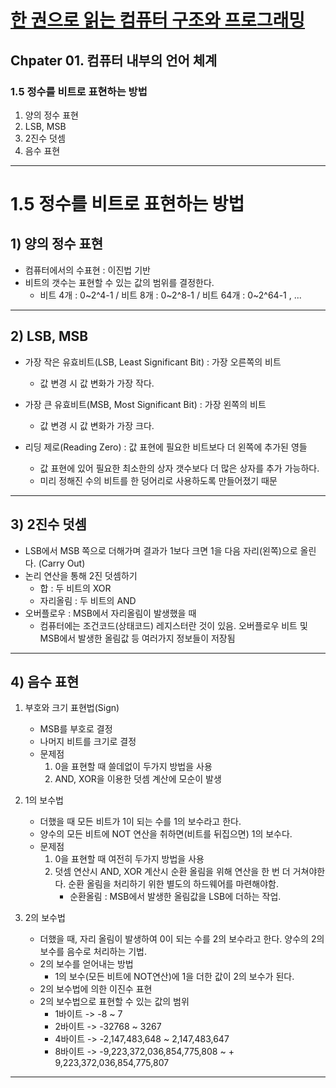 # <a href = "../README.md" target="_blank">한 권으로 읽는 컴퓨터 구조와 프로그래밍</a>
## Chpater 01. 컴퓨터 내부의 언어 체계
### 1.5 정수를 비트로 표현하는 방법
1) 양의 정수 표현
2) LSB, MSB
3) 2진수 덧셈
4) 음수 표현

---

# 1.5 정수를 비트로 표현하는 방법

## 1) 양의 정수 표현
- 컴퓨터에서의 수표현 : 이진법 기반
- 비트의 갯수는 표현할 수 있는 값의 범위를 결정한다.
  - 비트 4개 : 0~2^4-1 / 비트 8개 : 0~2^8-1 / 비트 64개 : 0~2^64-1 , ...

---

## 2) LSB, MSB

- 가장 작은 유효비트(LSB, Least Significant Bit) : 가장 오른쪽의 비트
  - 값 변경 시 값 변화가 가장 작다.
- 가장 큰 유효비트(MSB, Most Significant Bit) : 가장 왼쪽의 비트
  - 값 변경 시 값 변화가 가장 크다.

- 리딩 제로(Reading Zero) : 값 표현에 필요한 비트보다 더 왼쪽에 추가된 영들
    - 값 표현에 있어 필요한 최소한의 상자 갯수보다 더 많은 상자를 추가 가능하다.
    - 미리 정해진 수의 비트를 한 덩어리로 사용하도록 만들어졌기 때문

---

## 3) 2진수 덧셈
- LSB에서 MSB 쪽으로 더해가며 결과가 1보다 크면 1을 다음 자리(왼쪽)으로 올린다. (Carry Out)
- 논리 연산을 통해 2진 덧셈하기
  - 합 : 두 비트의 XOR
  - 자리올림 : 두 비트의 AND
- 오버플로우 : MSB에서 자리올림이 발생했을 때
  - 컴퓨터에는 조건코드(상태코드) 레지스터란 것이 있음. 오버플로우 비트 및 MSB에서 발생한 올림값 등 여러가지 정보들이 저장됨

---

## 4) 음수 표현

1. 부호와 크기 표현법(Sign)
   - MSB를 부호로 결정
   - 나머지 비트를 크기로 결정
   - 문제점
     1. 0을 표현할 때 쓸데없이 두가지 방법을 사용
     2. AND, XOR을 이용한 덧셈 계산에 모순이 발생


2. 1의 보수법
   - 더했을 때 모든 비트가 1이 되는 수를 1의 보수라고 한다.
   - 양수의 모든 비트에 NOT 연산을 취하면(비트를 뒤집으면) 1의 보수다.
   - 문제점
     1. 0을 표현할 때 여전히 두가지 방법을 사용 
     2. 덧셈 연산시 AND, XOR 계산시 순환 올림을 위해 연산을 한 번 더 거쳐야한다. 순환 올림을 처리하기 위한 별도의 하드웨어를 마련해야함.
        - 순환올림 : MSB에서 발생한 올림값을 LSB에 더하는 작업.


3. 2의 보수법
   - 더했을 때, 자리 올림이 발생하여 0이 되는 수를 2의 보수라고 한다. 양수의 2의 보수를 음수로 처리하는 기법.
   - 2의 보수를 얻어내는 방법
     - 1의 보수(모든 비트에 NOT연산)에 1을 더한 값이 2의 보수가 된다.
   - 2의 보수법에 의한 이진수 표현
   - 2의 보수법으로 표현할 수 있는 값의 범위
     - 1바이트 -> -8 ~ 7
     - 2바이트 -> -32768 ~ 3267
     - 4바이트 -> -2,147,483,648 ~ 2,147,483,647
     - 8바이트 -> -9,223,372,036,854,775,808 ~ + 9,223,372,036,854,775,807


---